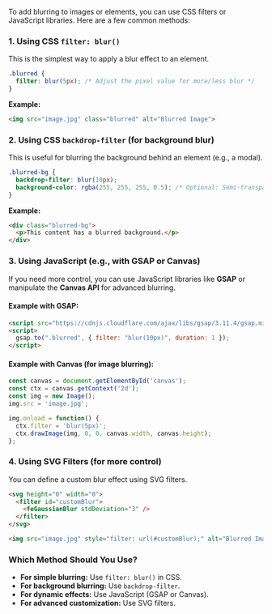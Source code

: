 To add blurring to images or elements, you can use CSS filters or JavaScript libraries. Here are a few common methods:

### **1. Using CSS `filter: blur()`**
This is the simplest way to apply a blur effect to an element.

```css
.blurred {
  filter: blur(5px); /* Adjust the pixel value for more/less blur */
}
```

**Example:**
```html
<img src="image.jpg" class="blurred" alt="Blurred Image">
```

### **2. Using CSS `backdrop-filter` (for background blur)**
This is useful for blurring the background behind an element (e.g., a modal).

```css
.blurred-bg {
  backdrop-filter: blur(10px);
  background-color: rgba(255, 255, 255, 0.5); /* Optional: Semi-transparent background */
}
```

**Example:**
```html
<div class="blurred-bg">
  <p>This content has a blurred background.</p>
</div>
```

### **3. Using JavaScript (e.g., with GSAP or Canvas)**
If you need more control, you can use JavaScript libraries like **GSAP** or manipulate the **Canvas API** for advanced blurring.

#### **Example with GSAP:**
```html
<script src="https://cdnjs.cloudflare.com/ajax/libs/gsap/3.11.4/gsap.min.js"></script>
<script>
  gsap.to(".blurred", { filter: "blur(10px)", duration: 1 });
</script>
```

#### **Example with Canvas (for image blurring):**
```javascript
const canvas = document.getElementById('canvas');
const ctx = canvas.getContext('2d');
const img = new Image();
img.src = 'image.jpg';

img.onload = function() {
  ctx.filter = 'blur(5px)';
  ctx.drawImage(img, 0, 0, canvas.width, canvas.height);
};
```

### **4. Using SVG Filters (for more control)**
You can define a custom blur effect using SVG filters.

```html
<svg height="0" width="0">
  <filter id="customBlur">
    <feGaussianBlur stdDeviation="3" />
  </filter>
</svg>

<img src="image.jpg" style="filter: url(#customBlur);" alt="Blurred Image">
```

### **Which Method Should You Use?**
- **For simple blurring:** Use `filter: blur()` in CSS.
- **For background blurring:** Use `backdrop-filter`.
- **For dynamic effects:** Use JavaScript (GSAP or Canvas).
- **For advanced customization:** Use SVG filters.